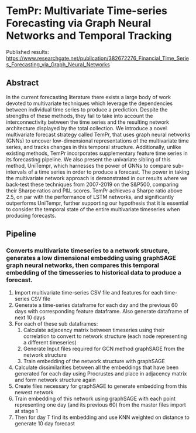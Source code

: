 # TemPr: Multivariate Time-series Forecasting via Graph Neural Networks and Temporal Tracking

Published results: https://www.researchgate.net/publication/382672276_Financial_Time_Series_Forecasting_via_Graph_Neural_Networks

## Abstract 

In the current forecasting literature there exists a large body of work
devoted to multivariate techniques which leverage the dependencies between individual
time series to produce a prediction. Despite the strengths of these methods, they
fail to take into account the interconnectivity between the time series and the resulting network architecture displayed by the total collection.
We introduce a novel multivariate forecast strategy called TemPr, that uses graph
neural networks (GNNs) to uncover low-dimensional representations of the multivariate time series, and tracks changes in this temporal structure. Additionally,
unlike existing methods, TemPr incorporates supplementary feature time series  in its forecasting pipeline. We also present the univariate sibling of this
method, UniTempr, which harnesses the power of GNNs to compare sub-intervals
of a time series in order to produce a forecast. The power in taking the multivariate
network approach is demonstrated in our results where we back-test these techniques
from 2007-2019 on the S&P500, comparing their Sharpe ratios and P&L scores. TemPr achieves
a Sharpe ratio above 2.5, on par with the performance of LSTM networks, and
significantly outperforms UniTempr, further supporting our hypothesis that it is
essential to consider the temporal state of the entire multivariate timeseries when producing forecasts.


## Pipeline
### Converts multivariate timeseries to a network structure, generates a low dimensional embedding using graphSAGE graph neural networks, then compares this temporal embedding of the timesseries to historical data to produce a forecast.
1. Import multivariate time-series CSV file and features for each time-series CSV file
2. Generate a time-series dataframe for each day and the previous 60 days with corresponding feature dataframe. Also generate dataframe of next 10 days
3. For each of these sub dataframes: 
    1. Calculate adjacency matrix between timeseries using their correlation to convert to network structure (each node representing a different timeseries)
    2. Generate Input files required for GCN method graphSAGE from the network structure 
    3. Train embedding of the network structure with graphSAGE
4. Calculate dissimilarities between all the embeddings that have been generated for each day using Procrustes and place in adjacency matrix and form network structure again
5. Create files necessary for graphSAGE to generate embedding from this newest network
6. Train embedding of this network using graphSAGE with each point representing one day (and its previous 60) from the master files import at stage 1
7. Then for day T find its embedding and use KNN weighted on distance to generate 10 day forecast
